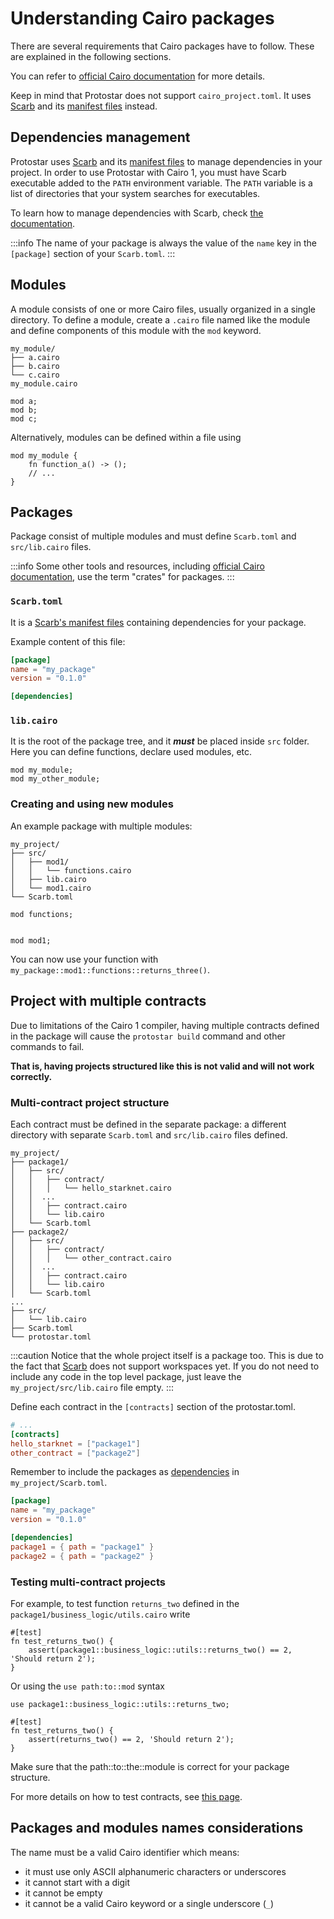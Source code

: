 # Understanding Cairo packages

There are several requirements that Cairo packages have to follow. These are explained in the following sections.

You can refer to [official Cairo documentation](https://github.com/starkware-libs/cairo/tree/main/docs/reference) for
more details. 

Keep in mind that Protostar does not support `cairo_project.toml`. 
It uses [Scarb](https://docs.swmansion.com/scarb) and its [manifest files](https://docs.swmansion.com/scarb/docs/reference/manifest) instead.

## Dependencies management

Protostar uses [Scarb](https://github.com/software-mansion/scarb) and its [manifest files](https://docs.swmansion.com/scarb/docs/reference/manifest) to manage dependencies in your project.
In order to use Protostar with Cairo 1, you must have Scarb executable added to the `PATH` environment variable. 
The `PATH` variable is a list of directories that your system searches for executables.

To learn how to manage dependencies with Scarb, check [the documentation](https://docs.swmansion.com/scarb/docs/reference/specifying-dependencies).

:::info 
The name of your package is always the value
of the `name` key in the `[package]` section of your `Scarb.toml`. 
:::

## Modules

A module consists of one or more Cairo files, usually organized in a single directory. To define a module, create
a `.cairo`
file named like the module and define components of this module with the `mod` keyword.

```
my_module/
├── a.cairo
├── b.cairo
└── c.cairo
my_module.cairo
```

```cairo title="my_module.cairo"
mod a;
mod b;
mod c;
```

Alternatively, modules can be defined within a file using

```cairo title="my_module.cairo"
mod my_module {
    fn function_a() -> ();
    // ...
}
```

## Packages

Package consist of multiple modules and must define `Scarb.toml` and `src/lib.cairo` files.

:::info
Some other tools and resources,
including [official Cairo documentation](https://github.com/starkware-libs/cairo/tree/main/docs/reference), use the
term "crates" for packages.
:::

### `Scarb.toml`

It is a [Scarb's manifest files](https://docs.swmansion.com/scarb/docs/reference/manifest) 
containing dependencies for your package.

Example content of this file:

```toml title="Scarb.toml"
[package]
name = "my_package"
version = "0.1.0"

[dependencies]
```

### `lib.cairo`

It is the root of the package tree, and it ***must*** be placed inside `src` folder. Here you can define functions, declare used modules, etc.

```cairo title="lib.cairo"
mod my_module;
mod my_other_module;
```

### Creating and using new modules

An example package with multiple modules:

```
my_project/
├── src/
│   ├── mod1/
│   │   └── functions.cairo
│   ├── lib.cairo
│   └── mod1.cairo
└── Scarb.toml
```

```cairo title="mod1.cairo"
mod functions;
```

```cairo title="lib.cairo"

mod mod1;
```

You can now use your function with `my_package::mod1::functions::returns_three()`.

## Project with multiple contracts

Due to limitations of the Cairo 1 compiler, having multiple contracts defined in the package will cause
the `protostar build` command and other commands to fail.

**That is, having projects structured like this is not valid and will not work correctly.**

### Multi-contract project structure

Each contract must be defined in the separate package: a different directory with separate `Scarb.toml`
and `src/lib.cairo` files defined.

```
my_project/
├── package1/
│   ├── src/
│   │   ├── contract/
│   │   │   └── hello_starknet.cairo
│   │  ...
│   │   ├── contract.cairo
│   │   └── lib.cairo
│   └── Scarb.toml
├── package2/
│   ├── src/
│   │   ├── contract/
│   │   │   └── other_contract.cairo
│   │  ...
│   │   ├── contract.cairo
│   │   └── lib.cairo
│   └── Scarb.toml
...
├── src/
│   └── lib.cairo
├── Scarb.toml
└── protostar.toml
```

:::caution
Notice that the whole project itself is a package too.
This is due to the fact that [Scarb](https://docs.swmansion.com/scarb/)
does not support workspaces yet. If you do not need to include any code 
in the top level package, just leave the `my_project/src/lib.cairo` file empty.
:::

Define each contract in the `[contracts]` section of the protostar.toml.
```toml title="protostar.toml"
# ...
[contracts]
hello_starknet = ["package1"]
other_contract = ["package2"]
```

Remember to include the packages as [dependencies](https://docs.swmansion.com/scarb/docs/reference/specifying-dependencies) in `my_project/Scarb.toml`.
```toml title="my_project/Scarb.toml"
[package]
name = "my_package"
version = "0.1.0"

[dependencies]
package1 = { path = "package1" }
package2 = { path = "package2" }
```

### Testing multi-contract projects

For example, to test function `returns_two` defined in the `package1/business_logic/utils.cairo` write

```cairo title="my_project/test_package1.cairo"
#[test]
fn test_returns_two() {
    assert(package1::business_logic::utils::returns_two() == 2, 'Should return 2');
}
```

Or using the `use path:to::mod` syntax

```cairo title="my_project/test_package2.cairo"
use package1::business_logic::utils::returns_two;

#[test]
fn test_returns_two() {
    assert(returns_two() == 2, 'Should return 2');
}
```

Make sure that the path::to::the::module is correct for your package structure.

For more details on how to test contracts, see [this page](./06-testing/README.md).


## Packages and modules names considerations

The name must be a valid Cairo identifier which means:
- it must use only ASCII alphanumeric characters or underscores
- it cannot start with a digit
- it cannot be empty
- it cannot be a valid Cairo keyword or a single underscore (`_`)
